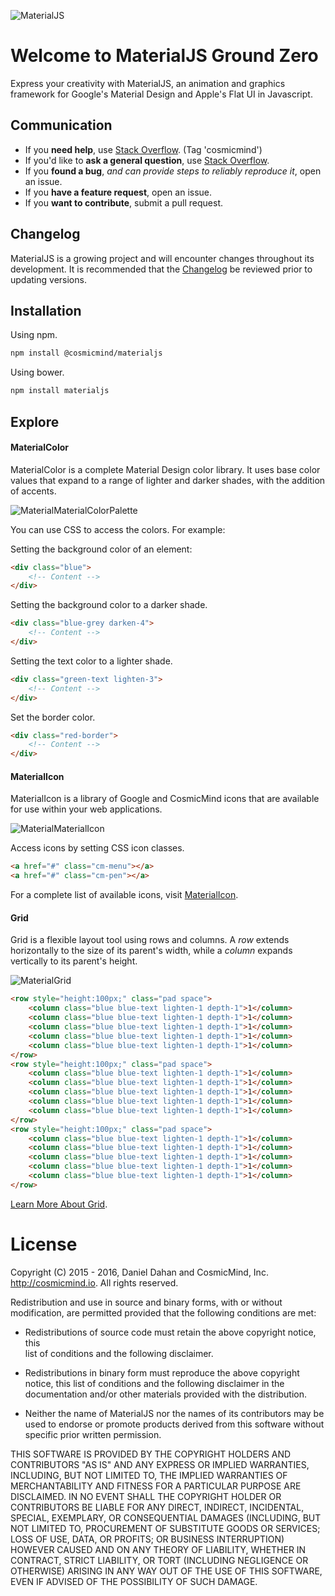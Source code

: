![MaterialJS](http://www.cosmicmind.io/MK/Material.png)

# Welcome to MaterialJS Ground Zero

Express your creativity with MaterialJS, an animation and graphics framework for Google's Material Design and Apple's Flat UI in Javascript.

## Communication

- If you **need help**, use [Stack Overflow](http://stackoverflow.com/questions/tagged/cosmicmind). (Tag 'cosmicmind')
- If you'd like to **ask a general question**, use [Stack Overflow](http://stackoverflow.com/questions/tagged/cosmicmind).
- If you **found a bug**, _and can provide steps to reliably reproduce it_, open an issue.
- If you **have a feature request**, open an issue.
- If you **want to contribute**, submit a pull request.

## Changelog

MaterialJS is a growing project and will encounter changes throughout its development. It is recommended that the [Changelog](https://github.com/CosmicMind/MaterialJS/wiki/Changelog) be reviewed prior to updating versions.

## Installation

Using npm.

```bash
npm install @cosmicmind/materialjs
```

Using bower.

```bash
npm install materialjs
```

## Explore

<a name="materialcolor"></a>
#### MaterialColor

MaterialColor is a complete Material Design color library. It uses base color values that expand to a range of lighter and darker shades, with the addition of accents.

![MaterialMaterialColorPalette](http://www.cosmicmind.io/MK/MaterialMaterialColorPalette.png)

You can use CSS to access the colors. For example:

Setting the background color of an element:

```html
<div class="blue">
    <!-- Content -->
</div>
```

Setting the background color to a darker shade.

```html
<div class="blue-grey darken-4">
    <!-- Content -->
</div>
```

Setting the text color to a lighter shade.

```html
<div class="green-text lighten-3">
    <!-- Content -->
</div>
```

Set the border color.

```html
<div class="red-border">
    <!-- Content -->
</div>
```

<a name="materialicon"></a>
#### MaterialIcon

MaterialIcon is a library of Google and CosmicMind icons that are available for use within your web applications.

![MaterialMaterialIcon](http://www.cosmicmind.io/MK/MaterialMaterialIcon.png)

Access icons by setting CSS icon classes.

```html
<a href="#" class="cm-menu"></a>
<a href="#" class="cm-pen"></a>
```

For a complete list of available icons, visit [MaterialIcon](https://github.com/CosmicMind/MaterialJS/wiki/MaterialIcon).

<a name="grid"></a>
#### Grid

Grid is a flexible layout tool using rows and columns. A *row* extends horizontally to the size of its parent's width, while a *column* expands vertically to its parent's height.

![MaterialGrid](http://www.cosmicmind.io/MK/MaterialGrid.png)

```html
<row style="height:100px;" class="pad space">
    <column class="blue blue-text lighten-1 depth-1">1</column>
    <column class="blue blue-text lighten-1 depth-1">1</column>
    <column class="blue blue-text lighten-1 depth-1">1</column>
    <column class="blue blue-text lighten-1 depth-1">1</column>
    <column class="blue blue-text lighten-1 depth-1">1</column>
</row>
<row style="height:100px;" class="pad space">
    <column class="blue blue-text lighten-1 depth-1">1</column>
    <column class="blue blue-text lighten-1 depth-1">1</column>
    <column class="blue blue-text lighten-1 depth-1">1</column>
    <column class="blue blue-text lighten-1 depth-1">1</column>
    <column class="blue blue-text lighten-1 depth-1">1</column>
</row>
<row style="height:100px;" class="pad space">
    <column class="blue blue-text lighten-1 depth-1">1</column>
    <column class="blue blue-text lighten-1 depth-1">1</column>
    <column class="blue blue-text lighten-1 depth-1">1</column>
    <column class="blue blue-text lighten-1 depth-1">1</column>
    <column class="blue blue-text lighten-1 depth-1">1</column>
</row>
```

[Learn More About Grid](https://github.com/CosmicMind/MaterialJS/wiki/Grid).

# License

Copyright (C) 2015 - 2016, Daniel Dahan and CosmicMind, Inc. <http://cosmicmind.io>. All rights reserved.

Redistribution and use in source and binary forms, with or without modification, are permitted provided that the following conditions are met:

*   Redistributions of source code must retain the above copyright notice, this     
    list of conditions and the following disclaimer.

*   Redistributions in binary form must reproduce the above copyright notice,
    this list of conditions and the following disclaimer in the documentation
    and/or other materials provided with the distribution.

*   Neither the name of MaterialJS nor the names of its
    contributors may be used to endorse or promote products derived from
    this software without specific prior written permission.

THIS SOFTWARE IS PROVIDED BY THE COPYRIGHT HOLDERS AND CONTRIBUTORS "AS IS" AND ANY EXPRESS OR IMPLIED WARRANTIES, INCLUDING, BUT NOT LIMITED TO, THE IMPLIED WARRANTIES OF MERCHANTABILITY AND FITNESS FOR A PARTICULAR PURPOSE ARE DISCLAIMED. IN NO EVENT SHALL THE COPYRIGHT HOLDER OR CONTRIBUTORS BE LIABLE FOR ANY DIRECT, INDIRECT, INCIDENTAL, SPECIAL, EXEMPLARY, OR CONSEQUENTIAL DAMAGES (INCLUDING, BUT NOT LIMITED TO, PROCUREMENT OF SUBSTITUTE GOODS OR SERVICES; LOSS OF USE, DATA, OR PROFITS; OR BUSINESS INTERRUPTION) HOWEVER CAUSED AND ON ANY THEORY OF LIABILITY, WHETHER IN CONTRACT, STRICT LIABILITY, OR TORT (INCLUDING NEGLIGENCE OR OTHERWISE) ARISING IN ANY WAY OUT OF THE USE OF THIS SOFTWARE, EVEN IF ADVISED OF THE POSSIBILITY OF SUCH DAMAGE.
